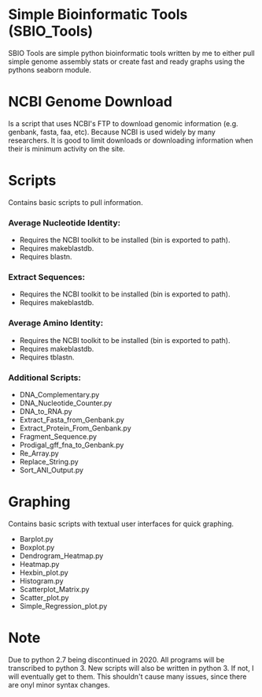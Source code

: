 # Simple Bioinformatic Tools (SBIO_Tools)
SBIO Tools are simple python bioinformatic tools written by me to either pull simple genome assembly stats or create fast and ready graphs
using the pythons seaborn module.

# NCBI Genome Download
Is a script that uses NCBI's FTP to download genomic information (e.g. genbank, fasta, faa, etc). Because NCBI is used widely by many
researchers. It is good to limit downloads or downloading information when their is minimum activity on the site. 

# Scripts
Contains basic scripts to pull information.

### Average Nucleotide Identity:
* Requires the NCBI toolkit to be installed (bin is exported to path).
* Requires makeblastdb.
* Requires blastn.
### Extract Sequences:
* Requires the NCBI toolkit to be installed (bin is exported to path).
* Requires makeblastdb.
### Average Amino Identity:
* Requires the NCBI toolkit to be installed (bin is exported to path).
* Requires makeblastdb.
* Requires tblastn.

### Additional Scripts:
* DNA_Complementary.py
* DNA_Nucleotide_Counter.py
* DNA_to_RNA.py
* Extract_Fasta_from_Genbank.py
* Extract_Protein_From_Genbank.py
* Fragment_Sequence.py
* Prodigal_gff_fna_to_Genbank.py
* Re_Array.py
* Replace_String.py
* Sort_ANI_Output.py

# Graphing
Contains basic scripts with textual user interfaces for quick graphing.
* Barplot.py
* Boxplot.py
* Dendrogram_Heatmap.py
* Heatmap.py
* Hexbin_plot.py
* Histogram.py
* Scatterplot_Matrix.py
* Scatter_plot.py
* Simple_Regression_plot.py

# Note
Due to python 2.7 being discontinued in 2020. All programs will be transcribed to python 3. New scripts will also be written in python 3. If not, I will eventually get to them. This shouldn't cause many issues, since there are onyl minor syntax changes.
